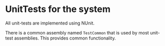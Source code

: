 # UnitTests for the system

All unit-tests are implemented using NUnit.

There is a common assembly named `TestCommon` that is used by most unit-test assemblies. This provides common functionality.

